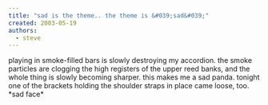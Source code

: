 ```yaml
---
title: "sad is the theme.. the theme is &#039;sad&#039;"
created: 2003-05-19
authors: 
  - steve
---
```


playing in smoke-filled bars is slowly destroying my accordion. the smoke particles are clogging the high registers of the upper reed banks, and the whole thing is slowly becoming sharper. this makes me a sad panda. tonight one of the brackets holding the shoulder straps in place came loose, too. \*sad face\*
